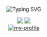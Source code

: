 <p align="center">
  <img src="https://readme-typing-svg.demolab.com?font=Fira+Code&duration=2000&pause=1000&vCenter=true&multiline=true&random=false&width=550&height=100&lines=Eric+L%C3%B3pez;Student+at+Autonomous+University+of+Barcelona;AI+%7C+Machine+Learning" alt="Typing SVG">
</p>

<div align="center">

  <a href="mailto:pikurrot@gmail.com"><img src="https://img.shields.io/badge/-Email-red?logo=gmail&logoColor=white"></a>
  <a href="https://www.linkedin.com/in/eric-lopez-20788b265/"><img src="https://img.shields.io/badge/-Linkedin-blue?logo=linkedin&logoColor=white"></a>
  <br>
  <a href="https://github.com/Pikurrot"><img src="https://github-stats-alpha.vercel.app/api?username=Pikurrot&cc=000&tc=fff&ic=fff&bc=000" alt="my-profile"></a>

</div>
